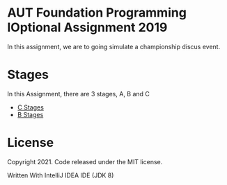 # AUT Foundation Programming lOptional Assignment 2019

In this assignment, we are to going simulate a championship
discus event.

# Stages
In this Assignment, there are 3 stages, A, B and C
  - [C Stages](https://github.com/MiguelEmmara-ai/Foundation_Programming_Assignment/tree/master/src/C_Stage)
  - [B Stages](https://github.com/MiguelEmmara-ai/Foundation_Programming_Assignment/tree/master/src/B_Stage)

# License

Copyright 2021. Code released under the MIT license.

Written With IntelliJ IDEA IDE (JDK 8)

